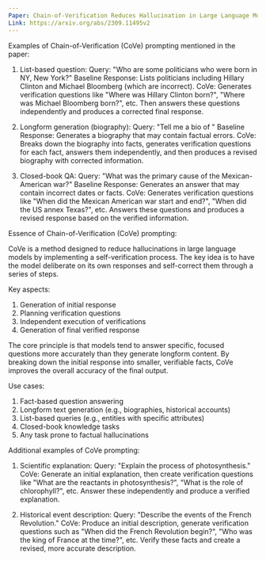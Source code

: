```yaml
---
Paper: Chain-of-Verification Reduces Hallucination in Large Language Models
Link: https://arxiv.org/abs/2309.11495v2
---
```


Examples of Chain-of-Verification (CoVe) prompting mentioned in the paper:

1. List-based question:
Query: "Who are some politicians who were born in NY, New York?"
Baseline Response: Lists politicians including Hillary Clinton and Michael Bloomberg (which are incorrect).
CoVe: Generates verification questions like "Where was Hillary Clinton born?", "Where was Michael Bloomberg born?", etc. Then answers these questions independently and produces a corrected final response.

2. Longform generation (biography):
Query: "Tell me a bio of <person>"
Baseline Response: Generates a biography that may contain factual errors.
CoVe: Breaks down the biography into facts, generates verification questions for each fact, answers them independently, and then produces a revised biography with corrected information.

3. Closed-book QA:
Query: "What was the primary cause of the Mexican-American war?"
Baseline Response: Generates an answer that may contain incorrect dates or facts.
CoVe: Generates verification questions like "When did the Mexican American war start and end?", "When did the US annex Texas?", etc. Answers these questions and produces a revised response based on the verified information.

Essence of Chain-of-Verification (CoVe) prompting:

CoVe is a method designed to reduce hallucinations in large language models by implementing a self-verification process. The key idea is to have the model deliberate on its own responses and self-correct them through a series of steps.

Key aspects:
1. Generation of initial response
2. Planning verification questions
3. Independent execution of verifications
4. Generation of final verified response

The core principle is that models tend to answer specific, focused questions more accurately than they generate longform content. By breaking down the initial response into smaller, verifiable facts, CoVe improves the overall accuracy of the final output.

Use cases:
1. Fact-based question answering
2. Longform text generation (e.g., biographies, historical accounts)
3. List-based queries (e.g., entities with specific attributes)
4. Closed-book knowledge tasks
5. Any task prone to factual hallucinations

Additional examples of CoVe prompting:

1. Scientific explanation:
Query: "Explain the process of photosynthesis."
CoVe: Generate an initial explanation, then create verification questions like "What are the reactants in photosynthesis?", "What is the role of chlorophyll?", etc. Answer these independently and produce a verified explanation.

2. Historical event description:
Query: "Describe the events of the French Revolution."
CoVe: Produce an initial description, generate verification questions such as "When did the French Revolution begin?", "Who was the king of France at the time?", etc. Verify these facts and create a revised, more accurate description.